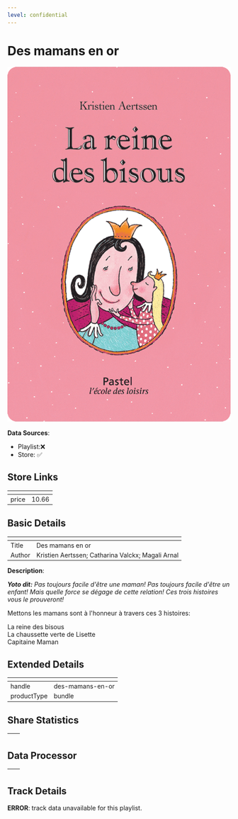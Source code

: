 ```yaml
---
level: confidential
---
```

# Des mamans en or

![card_[7q2PW].png](../../img/cards/card_[7q2PW].png)

**Data Sources**: 

- Playlist:❌
- Store: ✅


## Store Links

| <!-- --> | <!-- --> |
| - | - |
| price | 10.66 |


## Basic Details

| <!-- --> | <!-- --> |
| - | - |
| Title | Des mamans en or |
| Author | Kristien Aertssen; Catharina Valckx; Magali Arnal |

**Description**:

_**Yoto dit:** Pas toujours facile d'être une maman! Pas toujours facile d'être un enfant! Mais quelle force se dégage de cette relation! Ces trois histoires vous le prouveront!_  

Mettons les mamans sont à l'honneur à travers ces 3 histoires:  
  
La reine des bisous  
La chaussette verte de Lisette  
Capitaine Maman


## Extended Details

| <!-- --> | <!-- --> |
| - | - |
| handle | des-mamans-en-or |
| productType | bundle |


## Share Statistics

| <!-- --> | <!-- --> |
| - | - |


## Data Processor

| <!-- --> | <!-- --> |
| - | - |


## Track Details

**ERROR**: track data unavailable for this playlist.

